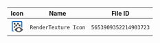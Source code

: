 | Icon | Name | File ID |
| ---  | ---  | ---     |
| ![](RenderTexture%20Icon.png) | `RenderTexture Icon` | `5653909352214903723` |
